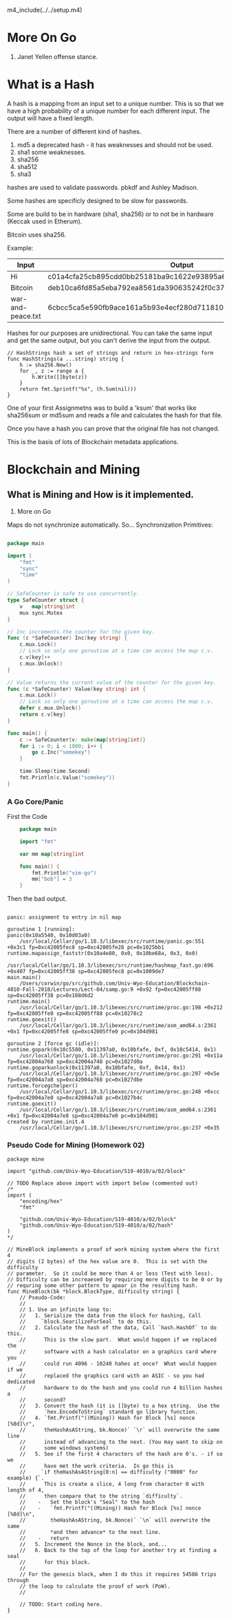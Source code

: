 m4_include(../../setup.m4)

More On Go 
====================

1. Janet Yellen offense stance.



What is a Hash
====================================================

A hash is a mapping from an input set to a unique number.
This is so that we have a high probability of a unique number for each different input.
The output will have a fixed length.


There are a number of different kind of hashes.

1. md5 a deprecated hash - it has weaknesses and should not be used.
2. sha1 some weaknesses.
3. sha256 
3. sha512 
3. sha3

hashes are used to validate passwords.  pbkdf and Ashley Madison.

Some hashes are specificly designed to be slow for passwords.

Some are build to be in hardware (sha1, sha256) or to not be in
hardware (Keccak used in Etherum).
 
Bitcoin uses sha256.

Example:

| Input             | Output                                                            |
|-------------------|-------------------------------------------------------------------|
| Hi                | c01a4cfa25cb895cdd0bb25181ba9c1622e93895a6de6f533a7299f70d6b0cfb  |
| Bitcoin           | deb10ca6fd85a5eba792ea8561da390635242f0c37c376f8eb7d7859adbffca9  |
| war-and-peace.txt | 6cbcc5ca5e590fb9ace161a5b93e4ecf280d7118104be0d63b686c004cfa70ae  |


Hashes for our purposes are unidirectional.  You can take the same input and get the same output, but you can't derive the input from the output.


```
// HashStrings hash a set of strings and return in hex-strings form
func HashStrings(a ...string) string {
	h := sha256.New()
	for _, z := range a {
		h.Write([]byte(z))
	}
	return fmt.Sprintf("%x", (h.Sum(nil)))
}
```

One of your first Assignmetns was to build a 'ksum' that works like sha256sum or md5sum and reads a file and calculates the hash for that file.

Once you have a hash you can prove that the original file has not changed.

This is the basis of lots of Blockchain metadata applications.



Blockchain and Mining
====================================================


What is Mining and How is it implemented.
-----

1. More on Go

Maps do not synchronize automatically.
So... Synchronization Primitives:

```Go

package main

import (
	"fmt"
	"sync"
	"time"
)

// SafeCounter is safe to use concurrently.
type SafeCounter struct {
	v   map[string]int
	mux sync.Mutex
}

// Inc increments the counter for the given key.
func (c *SafeCounter) Inc(key string) {
	c.mux.Lock()
	// Lock so only one goroutine at a time can access the map c.v.
	c.v[key]++
	c.mux.Unlock()
}

// Value returns the current value of the counter for the given key.
func (c *SafeCounter) Value(key string) int {
	c.mux.Lock()
	// Lock so only one goroutine at a time can access the map c.v.
	defer c.mux.Unlock()
	return c.v[key]
}

func main() {
	c := SafeCounter{v: make(map[string]int)}
	for i := 0; i < 1000; i++ {
		go c.Inc("somekey")
	}

	time.Sleep(time.Second)
	fmt.Println(c.Value("somekey"))
}


```

### A Go Core/Panic 

First the Code

```Go
	package main

	import "fmt"

	var mm map[string]int

	func main() {
		fmt.Println("vim-go")
		mm["bob"] = 3
	}
```

Then the bad output.


```

panic: assignment to entry in nil map

goroutine 1 [running]:
panic(0x10a5540, 0x10d03a0)
	/usr/local/Cellar/go/1.10.3/libexec/src/runtime/panic.go:551 +0x3c1 fp=0xc42005fec8 sp=0xc42005fe28 pc=0x1025bb1
runtime.mapassign_faststr(0x10a4e80, 0x0, 0x10be68a, 0x3, 0x0)
	/usr/local/Cellar/go/1.10.3/libexec/src/runtime/hashmap_fast.go:696 +0x407 fp=0xc42005ff38 sp=0xc42005fec8 pc=0x1009de7
main.main()
	/Users/corwin/go/src/github.com/Univ-Wyo-Education/Blockchain-4010-Fall-2018/Lectures/Lect-04/samp.go:9 +0x92 fp=0xc42005ff88 sp=0xc42005ff38 pc=0x108d6d2
runtime.main()
	/usr/local/Cellar/go/1.10.3/libexec/src/runtime/proc.go:198 +0x212 fp=0xc42005ffe0 sp=0xc42005ff88 pc=0x10278c2
runtime.goexit()
	/usr/local/Cellar/go/1.10.3/libexec/src/runtime/asm_amd64.s:2361 +0x1 fp=0xc42005ffe8 sp=0xc42005ffe0 pc=0x104d981

goroutine 2 [force gc (idle)]:
runtime.gopark(0x10c5580, 0x11397a0, 0x10bfafe, 0xf, 0x10c5414, 0x1)
	/usr/local/Cellar/go/1.10.3/libexec/src/runtime/proc.go:291 +0x11a fp=0xc42004a768 sp=0xc42004a748 pc=0x1027d0a
runtime.goparkunlock(0x11397a0, 0x10bfafe, 0xf, 0x14, 0x1)
	/usr/local/Cellar/go/1.10.3/libexec/src/runtime/proc.go:297 +0x5e fp=0xc42004a7a8 sp=0xc42004a768 pc=0x1027dbe
runtime.forcegchelper()
	/usr/local/Cellar/go/1.10.3/libexec/src/runtime/proc.go:248 +0xcc fp=0xc42004a7e0 sp=0xc42004a7a8 pc=0x1027b4c
runtime.goexit()
	/usr/local/Cellar/go/1.10.3/libexec/src/runtime/asm_amd64.s:2361 +0x1 fp=0xc42004a7e8 sp=0xc42004a7e0 pc=0x104d981
created by runtime.init.4
	/usr/local/Cellar/go/1.10.3/libexec/src/runtime/proc.go:237 +0x35

```

### Pseudo Code for Mining (Homework 02)


```
package mine

import "github.com/Univ-Wyo-Education/S19-4010/a/02/block"

// TODO Replace above import with import below (commented out)
/*
import (
	"encoding/hex"
	"fmt"

	"github.com/Univ-Wyo-Education/S19-4010/a/02/block"
	"github.com/Univ-Wyo-Education/S19-4010/a/02/hash"
)
*/

// MineBlock implements a proof of work mining system where the first 4 
// digits (2 bytes) of the hex value are 0.  This is set with the difficulty
// parameter.  So it could be more than 4 or less (Test with less).
// Difficulty can be increaesed by requiring more digits to be 0 or by
// requring some other pattern to apear in the resulting hash.
func MineBlock(bk *block.BlockType, difficulty string) {
	// Pseudo-Code:
	//
	// 1. Use an infinite loop to:
	//   1. Serialize the data from the block for hashing, Call 
	//     `block.SearilizeForSeal` to do this.
	//   2. Calculate the hash of the data, Call `hash.HashOf` to do this.
	//      This is the slow part.  What would happen if we replaced the
	//      software with a hash calculator on a graphics card where you
	//      could run 4096 - 10240 hahes at once?  What would happen if we
	//      replaced the graphics card with an ASIC - so you had dedicated
	//		hardware to do the hash and you could run 4 billion hashes a
	//      second?
	//   3. Convert the hash (it is []byte) to a hex string.  Use the
	//      `hex.EncodeToString` standard go library function.
	//   4. `fmt.Printf("((Mining)) Hash for Block [%s] nonce [%8d]\r",
	//      theHashAsAString, bk.Nonce)` `\r` will overwrite the same line
	//      instead of advancing to the next. (You may want to skip on
	//      some windows systems)
	//   5. See if the first 4 characters of the hash are 0's. - if so we
	//      have met the work criteria.  In go this is
	//     `if theHashAsAString[0:n] == difficulty ("0000" for example) {`. 
	//      This is create a slice, 4 long from character 0 with length of 4,
	//      then compare that to the string `difficulty`.
	//    -   Set the block's "Seal" to the hash
	//    -   `fmt.Printf("((Mining)) Hash for Block [%s] nonce [%8d]\n",
	//        theHashAsAString, bk.Nonce)` `\n` will overwrite the same
	//        *and then advance* to the next line.
	//    -   return
	//   5. Increment the Nonce in the block, and...
	//   6. Back to the top of the loop for another try at finding a seal
	//      for this block.
	//
	// For the genesis block, when I do this it requires 54586 trips through
	// the loop to calculate the proof of work (PoW).
	//

	// TODO: Start coding here.
}
```


```
